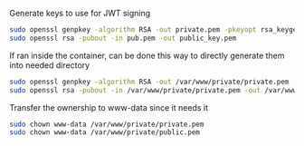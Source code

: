 Generate keys to use for JWT signing
```bash
sudo openssl genpkey -algorithm RSA -out private.pem -pkeyopt rsa_keygen_bits:2048
sudo openssl rsa -pubout -in pub.pem -out public_key.pem
```

If ran inside the container, can be done this way to directly generate them into needed directory
```bash
sudo openssl genpkey -algorithm RSA -out /var/www/private/private.pem -pkeyopt rsa_keygen_bits:2048
sudo openssl rsa -pubout -in /var/www/private/private.pem -out /var/www/private/public.pem
```

Transfer the ownership to www-data since it needs it
```bash
sudo chown www-data /var/www/private/private.pem
sudo chown www-data /var/www/private/public.pem
```
